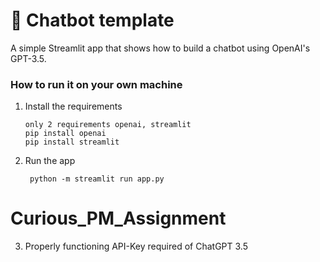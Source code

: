 
# 💬 Chatbot template

A simple Streamlit app that shows how to build a chatbot using OpenAI's GPT-3.5.

<!-- [![Open in Streamlit](https://static.streamlit.io/badges/streamlit_badge_black_white.svg)](https://chatbot-template.streamlit.app/) -->

### How to run it on your own machine

1. Install the requirements

   ```
   only 2 requirements openai, streamlit
   pip install openai
   pip install streamlit
   ```

2. Run the app

   ```
    python -m streamlit run app.py

   ```
# Curious_PM_Assignment

3. Properly functioning API-Key required of ChatGPT 3.5
